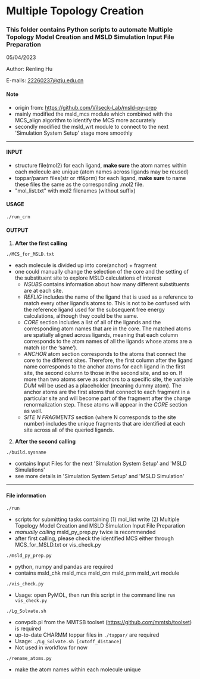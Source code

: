 # Multiple Topology Creation

### This folder contains Python scripts to automate Multiple Topology Model Creation and MSLD Simulation Input File Preparation

05/04/2023

Author: Renling Hu

E-mails: 22260237@zju.edu.cn

#### Note
 - origin from: https://github.com/Vilseck-Lab/msld-py-prep
 - mainly modified the msld_mcs module which combined with the MCS_align algorithm to identify the MCS more accurately
 - secondly modified the msld_wrt module to connect to the next 'Simulation System Setup' stage more smoothly
 
---
#### INPUT
 - structure file(mol2) for each ligand, **make sure** the atom names within each molecule are unique (atom names across ligands may be reused)
 - toppar/param files(str or rtf&prm) for each ligand, **make sure** to name these files the same as the corresponding .mol2 file. 
 - "mol_list.txt" with mol2 filenames (without suffix)

#### USAGE
`./run_crn`

#### OUTPUT
1. **After the first calling**

`./MCS_for_MSLD.txt`
 - each molecule is divided up into core(anchor) + fragment
 - one could manually change the selection of the core and the setting of the substituent site to explore MSLD calculations of interest
    - _NSUBS_ contains information about how many different substituents are at each site.
    - _REFLIG_ includes the name of the ligand that is used as a reference to match every other ligand’s atoms to. This is not to be confused with the reference ligand used for the subsequent free energy calculations, although they could be the same.
    - _CORE_ section includes a list of all of the ligands and the corresponding atom names that are in the core. The matched atoms are spatially aligned across ligands, meaning that each column corresponds to the atom names of all the ligands whose atoms are a match (or the ‘same’).
    - _ANCHOR_ atom section corresponds to the atoms that connect the core to the different sites. Therefore, the first column after the ligand name corresponds to the anchor atoms for each ligand in the first site, the second column to those in the second site, and so on. If more than two atoms serve as anchors to a specific site, the variable _DUM_ will be used as a placeholder (meaning dummy atom). The anchor atoms are the first atoms that connect to each fragment in a particular site and will become part of the fragment after the charge renormalization step. These atoms will appear in the _CORE_ section as well.   
    - _SITE N FRAGMENTS_ section (where N corresponds to the site number) includes the unique fragments that are identified at each site across all of the queried ligands.

2. **After the second calling**

`./build.sysname`
 - contains Input Files for the next 'Simulation System Setup' and 'MSLD Simulations'
 - see more details in 'Simulation System Setup' and 'MSLD Simulation'

---

#### File information
`./run`
 - scripts for submitting tasks containing (1) mol_list write (2) Multiple Topology Model Creation and MSLD Simulation Input File Preparation 
 - *manually calling* msld_py_prep.py twice is recommended
 - after first calling, please check the identified MCS either through MCS_for_MSLD.txt or vis_check.py

`./msld_py_prep.py`
 - python, numpy and pandas are required
 - contains msld_chk msld_mcs msld_crn msld_prm msld_wrt module

`./vis_check.py`
 - Usage: open PyMOL, then run this script in the command line `run vis_check.py`

`./Lg_Solvate.sh`
 - convpdb.pl from the MMTSB toolset (https://github.com/mmtsb/toolset) is required
 - up-to-date CHARMM toppar files in `./tappar/` are required
 - Usage: `./Lg_Solvate.sh [cutoff_distance]`
 - Not used in workflow for now

`./rename_atoms.py`
 - make the atom names within each molecule unique
